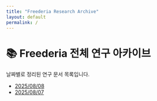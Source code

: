 ```yaml
---
title: "Freederia Research Archive"
layout: default
permalink: /
---
```

# 📚 Freederia 전체 연구 아카이브

날짜별로 정리된 연구 문서 목록입니다.

- [2025/08/08](/docs/2025/08/08/)
- [2025/08/07](/docs/2025/08/07/)
